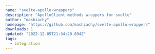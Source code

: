 ```yaml
---
name: "svelte-apollo-wrappers"
description: "ApolloClient methods wrappers for svelte"
author: "mashiachy"
homepage: "https://github.com/mashiachy/svelte-apollo-wrappers"
downloads: 1
updated: "2022-12-05T21:34:20.894Z"
tags: 
  - integration
---
```

